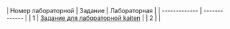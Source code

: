 | Номер лабораторной  | Задание | Лабораторная |
| ------------- | ------------- |
| 1  | [Задание для лабораторной kaiten](https://github.com/Chpola1/labs/blob/main/1711774742_Laboratornaya_rabota_1_Osnovy_%20(1).doc)  |
| 2  |   |
